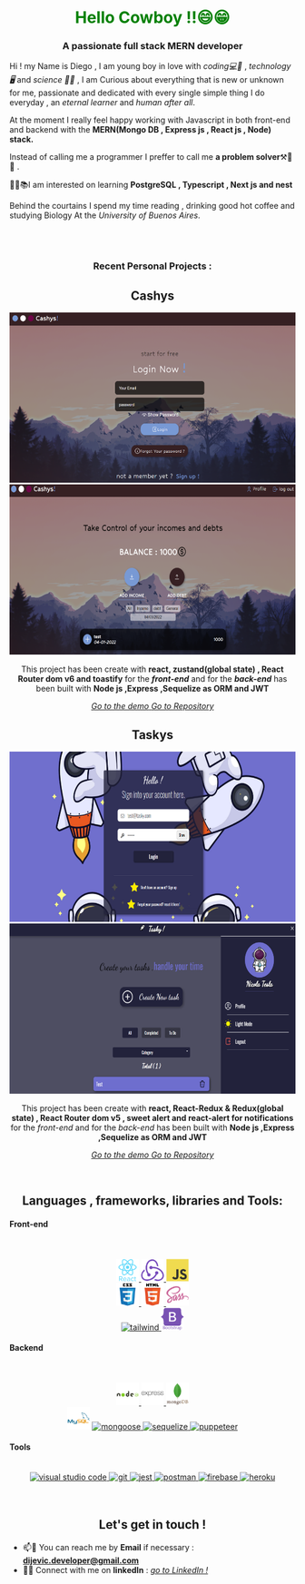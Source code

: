 <h1 style="color:green" align="center"> Hello Cowboy !!😄😁</h1>

<h3 align="center">A passionate <b>full stack MERN developer</b>
</h3>

Hi ! my Name is Diego , I am young boy in love with _coding💻🧑‍_ , _technology 🖥️_ and _science 🔭🔬_ , I am Curious about everything that is new or unknown for me, passionate and dedicated with every single simple thing I do everyday , an _eternal learner_ and _human after all_.

At the moment I really feel happy working with Javascript in both front-end and backend with the **MERN(Mongo DB , Express js , React js , Node) stack.**

Instead of calling me a programmer I preffer to call me **a problem solver**⚒️🧮📱 .

🧑‍🚀📚I am interested on learning **PostgreSQL , Typescript , Next js and nest**

Behind the courtains I spend my time reading , drinking good hot coffee and studying Biology At the _University of Buenos Aires_.

</br>
</br>

<h3 align="center">Recent Personal Projects :</h3>

<h2 align="center">Cashys</h2>
<div align="center" >
 <img src="./images/cashys1.png" alt="cashys screenshot" height="300" width="600"/>
 <img src="./images/cashys2.png" alt="cashys screenshot" height="300" width="600"/>
<p width="350" height="350" align="left">
 
 
This project has been create with **react, zustand(global state) , React Router dom v6 and toastify** 
for the **_front-end_** and for the **_back-end_** has been built with **Node js ,Express ,Sequelize as ORM  and JWT**
</p>

[ _Go to the demo_ ](https://cashys.netlify.app/)
[ _Go to Repository_ ](https://github.com/dijevic/cashys-front-end)

</div>

<h2 align="center">Taskys</h2>
<div align="center" >
 <img src="./images/taskys1.png" alt="cashys screenshot" height="300" width="600"/>
 <img src="./images/taskys.png" alt="cashys screenshot" height="300" width="600"/>
<p width="350" height="350" align="left">
 
 
This project has been create with **react, React-Redux & Redux(global state) , React Router dom v5 , sweet alert and react-alert for notifications** for the *front-end* and for the *back-end* has been built with **Node js ,Express ,Sequelize as ORM  and JWT**
</p>

[ _Go to the demo_ ](https://taskys.netlify.app/)
[ _Go to Repository_ ](https://github.com/dijevic/Tasky)

</div>

</br>

<h2 align="center">Languages , frameworks, libraries and Tools:</h2>

<h4>Front-end</h4>
</br>
</br>

<div align="center">
<a href="https://reactjs.org/" target="_blank"> <img src="https://raw.githubusercontent.com/devicons/devicon/master/icons/react/react-original-wordmark.svg" alt="react" width="40" height="40"/> </a>
<a href="https://redux.js.org" target="_blank"> <img src="https://raw.githubusercontent.com/devicons/devicon/master/icons/redux/redux-original.svg" alt="redux" width="40" height="40"/> </a>
<a href="https://developer.mozilla.org/en-US/docs/Web/JavaScript" target="_blank"> <img src="https://raw.githubusercontent.com/devicons/devicon/master/icons/javascript/javascript-original.svg" alt="javascript" width="40" height="40"/> </a>
</div>

<div align="center">
<a href="https://www.w3schools.com/css/" target="_blank"> <img src="https://raw.githubusercontent.com/devicons/devicon/master/icons/css3/css3-original-wordmark.svg" alt="css3" width="40" height="40"/> </a>
<a href="https://www.w3.org/html/" target="_blank"> <img src="https://raw.githubusercontent.com/devicons/devicon/master/icons/html5/html5-original-wordmark.svg" alt="html5" width="40" height="40"/> </a>
<a href="https://sass-lang.com" target="_blank"> <img src="https://raw.githubusercontent.com/devicons/devicon/master/icons/sass/sass-original.svg" alt="sass" width="40" height="40"/> </a>
</div>

<div align="center">
 <a href="https://tailwindcss.com/" target="_blank"> <img src="https://www.vectorlogo.zone/logos/tailwindcss/tailwindcss-icon.svg" alt="tailwind" width="40" height="40"/> </a>
<a href="https://getbootstrap.com" target="_blank"> <img src="https://raw.githubusercontent.com/devicons/devicon/master/icons/bootstrap/bootstrap-plain-wordmark.svg" alt="bootstrap" width="40" height="40"/> </a>
</div>

<h4>Backend</h4>
</br>
</br>

<div align="center">
<a href="https://nodejs.org" target="_blank"> <img src="https://raw.githubusercontent.com/devicons/devicon/master/icons/nodejs/nodejs-original-wordmark.svg" alt="nodejs" width="40" height="40"/> </a>
<a href="https://expressjs.com" target="_blank"> <img src="https://raw.githubusercontent.com/devicons/devicon/master/icons/express/express-original-wordmark.svg" alt="express" width="40" height="40"/> </a>
<a href="https://www.mongodb.com/" target="_blank"> <img src="https://raw.githubusercontent.com/devicons/devicon/master/icons/mongodb/mongodb-original-wordmark.svg" alt="mongodb" width="40" height="40"/> </a>
</div>

<div align="center">
<a href="https://www.mysql.com/" target="_blank"> <img src="https://raw.githubusercontent.com/devicons/devicon/master/icons/mysql/mysql-original-wordmark.svg" alt="mysql" width="40" height="40"/></a>
<a href="https://mongoosejs.com/" target="_blank"> <img src="https://avatars.githubusercontent.com/u/7552965?s=280&v=4" alt="mongoose" width="40" height="40"/> </a>
<a href="https://sequelize.org/" target="_blank"> <img src="https://miro.medium.com/max/724/1*Nt9mcMw6paQBnSH-i1zAKQ.png" alt="sequelize" width="40" height="40"/> </a>
<a href="https://github.com/puppeteer/puppeteer" target="_blank"> <img src="https://www.vectorlogo.zone/logos/pptrdev/pptrdev-official.svg" alt="puppeteer" width="40" height="40"/> </a>
</div>

<h4>Tools</h4>
</br>

<div align="center">
<a href="https://code.visualstudio.com/" target="_blank"> <img src="https://upload.wikimedia.org/wikipedia/commons/thumb/9/9a/Visual_Studio_Code_1.35_icon.svg/2048px-Visual_Studio_Code_1.35_icon.svg.png" alt="visual studio code" width="40" height="40"/> </a> 
<a href="https://git-scm.com/" target="_blank"> <img src="https://www.vectorlogo.zone/logos/git-scm/git-scm-icon.svg" alt="git" width="40" height="40"/> </a>
<a href="https://jestjs.io" target="_blank"> <img src="https://www.vectorlogo.zone/logos/jestjsio/jestjsio-icon.svg" alt="jest" width="40" height="40"/> </a>
<a href="https://postman.com" target="_blank"> <img src="https://www.vectorlogo.zone/logos/getpostman/getpostman-icon.svg" alt="postman" width="40" height="40"/> </a> 
<a href="https://firebase.google.com/" target="_blank"> <img src="https://www.vectorlogo.zone/logos/firebase/firebase-icon.svg" alt="firebase" width="40" height="40"/> </a>
<a href="https://heroku.com" target="_blank"> <img src="https://www.vectorlogo.zone/logos/heroku/heroku-icon.svg" alt="heroku" width="40" height="40"/> </a>

</div>

</br>

</br>

<h2 align="center">Let's get in touch !</h2>

- 📫📩 You can reach me by **Email** if necessary : **dijevic.developer@gmail.com**
- 🔎🔎 Connect with me on **linkedIn** : [_go to LinkedIn !_](https://linkedin.com/in/https://www.linkedin.com/in/diego-vielma-133003170/)
